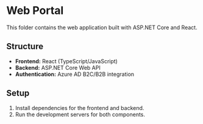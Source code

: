 # Web Portal

This folder contains the web application built with ASP.NET Core and React.

## Structure
- **Frontend:** React (TypeScript/JavaScript)
- **Backend:** ASP.NET Core Web API
- **Authentication:** Azure AD B2C/B2B integration

## Setup
1. Install dependencies for the frontend and backend.
2. Run the development servers for both components.